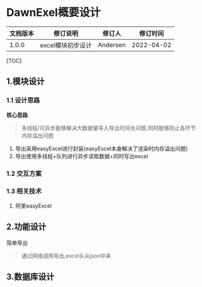 # DawnExel概要设计

| 文档版本 | 修订说明          | 修订人   | 修订时间   |
| -------- | ----------------- | -------- | ---------- |
| 1.0.0    | excel模块初步设计 | Andersen | 2022-04-02 |

[TOC]


## 1.模块设计
### 1.1 设计思路
**核心思路**

> 多线程/可异步能够解决大数据量导入导出时间长问题,同时能够防止各环节内存溢出问题
> 

1. 导出采用easyExcel进行封装(easyExcel本身解决了渲染时内存溢出问题)
2. 导出使用多线程+队列进行异步读取数据+同时写出excel



### 1.2 交互方案

### 1.3 相关技术
1. 阿里easyExcel

## 2.功能设计

简单导出

> 通过网络调用导出,excel头从json中来




## 3.数据库设计

